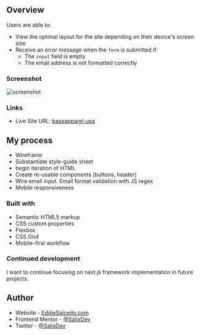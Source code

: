 ## Overview

Users are able to:

- View the optimal layout for the site depending on their device's screen size
 - Receive an error message when the `form` is submitted if:
   - The `input` field is empty
   - The email address is not formatted correctly

### Screenshot

![screenshot](https://res.cloudinary.com/dz209s6jk/image/upload/q_auto:good,w_900/Challenges/oxwdbpj64r1au0gp1frc.jpg)


### Links

- Live Site URL: [baseapparel-usa](https://baseapparel-usa.netlify.app/)

## My process
- Wireframe
- Substantiate style-guide sheet
- begin iteration of HTML
- Create re-usable components (buttons, header)
- Wire email input. Email format validation with JS regex
- Mobile responsiveness

### Built with

- Semantic HTML5 markup
- CSS custom properties
- Flexbox
- CSS Grid
- Mobile-first workflow

<!-- ### What I learned -->


### Continued development

I want to continue focusing on next.js framework implementation in future projects.

<!-- ### Useful resources

- [Example resource 1](https://www.example.com) - This helped me for XYZ reason. I really liked this pattern and will use it going forward.
- [Example resource 2](https://www.example.com) - This is an amazing article which helped me finally understand XYZ. I'd recommend it to anyone still learning this concept. -->


## Author

- Website - [EddieSalcedo.com](https://wwww.eddiesalcedo.com)
- Frontend Mentor - [@SalixDev](https://www.frontendmentor.io/profile/SalixDev)
- Twitter - [@SalixDev](https://www.twitter.com/salixdev)
